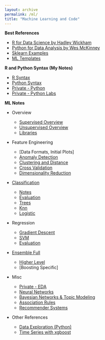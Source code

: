 ```yaml
---
layout: archive
permalink: /ml/
title: "Machine Learning and Code"
---
```


**Best References**
- [R for Data Science by Hadley Wickham](https://r4ds.had.co.nz/)
- [Python for Data Analysis by Wes McKinney](https://www.oreilly.com/library/view/python-for-data/9781491957653/ch02.html)
- [Sklearn Examples](https://github.com/scikit-learn/scikit-learn/tree/master/examples)
- [ML Templates](https://github.com/susanli2016/Machine-Learning-with-Python)


**R and Python Syntax (My Notes)**
- [R Syntax](https://github.com/SamMusch/R)
- [Python Syntax](https://github.com/SamMusch/Python)
- [Private - Python](https://github.com/SamMusch/Private-Repo/tree/master/Python)
- [Private - Python Labs](https://github.umn.edu/MUSCH038/msba6310-labs)

**ML Notes**
- Overview
  - [Supervised Overview](https://github.com/SamMusch/Predictive-and-EDA/blob/master/Notes/Predictive%20Overview%20Notes.ipynb)
  - [Unsupervised Overview](https://github.com/SamMusch/Predictive-and-EDA/blob/master/Notes/EDA%20Overview%20Notes.md)
  - [Libraries](https://github.com/SamMusch/Predictive-and-EDA/blob/master/Notes/Libraries.ipynb)



- Feature Engineering
  - [Data Formats, Initial Plots]
  - [Anomaly Detection](https://github.com/SamMusch/Predictive-and-EDA/blob/master/Notes/Anomaly.ipynb)
  - [Clustering and Distance](https://github.com/SamMusch/Predictive-and-EDA/blob/master/Notes/Clustering.ipynb)
  - [Cross Validation](https://github.com/SamMusch/Predictive-and-EDA/blob/master/Notes/Cross%20Validation.ipynb)
  - [Dimensionality Reduction](https://github.com/SamMusch/Predictive-and-EDA/blob/master/Notes/PCA%20and%20Dimensionality%20Reduction.ipynb)

- [Classification](https://github.com/scikit-learn/scikit-learn/tree/master/examples/classification)
  - [Notes](https://github.com/SamMusch/Predictive-and-EDA/blob/master/Notes/Classification%20Notes.ipynb)
  - [Evaluation](https://github.com/SamMusch/Predictive-and-EDA/blob/master/Notes/Classification%20Evaluation.ipynb)
  - [Trees](https://github.com/SamMusch/Predictive-and-EDA/blob/master/Notes/Decision%20Trees.ipynb)
  - [Knn](https://github.com/SamMusch/Predictive-and-EDA/blob/master/Notes/Knn.ipynb)
  - [Logistic](https://github.com/SamMusch/Predictive-and-EDA/blob/master/Notes/Logistic%20Regression.ipynb)

- Regression
  - [Gradient Descent](https://github.com/SamMusch/Predictive-and-EDA/blob/master/Notes/Gradient%20Descent.ipynb)
  - [SVM](https://github.com/SamMusch/Predictive-and-EDA/blob/master/Notes/SVM.ipynb)
  - [Evaluation](https://github.com/SamMusch/Predictive-and-EDA/blob/master/Notes/Regression%20Overview%20and%20Eval.ipynb)

- [Ensemble Full](https://github.com/SamMusch/Predictive-and-EDA/blob/master/Notes/Ensemble%20Notes.ipynb)
  - [Higher Level](https://github.com/SamMusch/Predictive-and-EDA/blob/master/Notes/Ensembling%20High%20Level.md)
  - [Boosting Specific]


- Misc
  - [Private - EDA](https://github.com/SamMusch/Private-Repo/tree/master/EDA)
  - [Neural Networks](https://github.com/SamMusch/Predictive-and-EDA/blob/master/Notes/Neural%20Network.ipynb)
  - [Bayesian Networks & Topic Modeling](https://github.com/SamMusch/Predictive-and-EDA/blob/master/Notes/Bayes%20and%20Topic%20Modeling.ipynb)
  - [Association Rules](https://github.com/SamMusch/Predictive-and-EDA/blob/master/Notes/Association%20Rules.ipynb)
  - [Recommender Systems](https://github.com/SamMusch/Predictive-and-EDA/blob/master/Notes/Recommender%20Systems.ipynb)


- Other References
  - [Data Exploration (Python)](https://www.kaggle.com/pmarcelino/comprehensive-data-exploration-with-python)
  - [Time Series with xgboost](https://www.kaggle.com/robikscube/tutorial-time-series-forecasting-with-xgboost)
